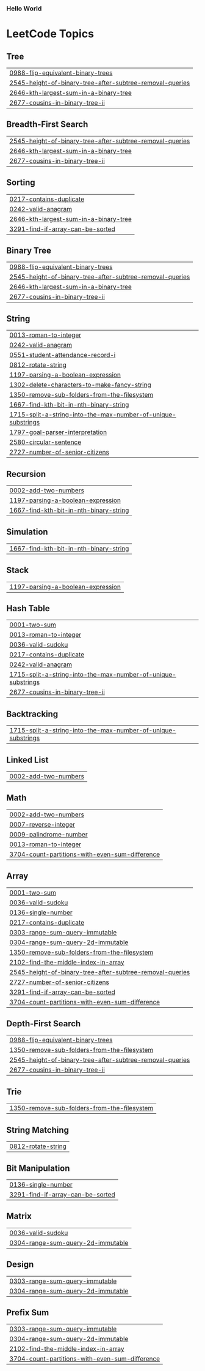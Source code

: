 ### Hello World

<!---LeetCode Topics Start-->
# LeetCode Topics
## Tree
|  |
| ------- |
| [0988-flip-equivalent-binary-trees](https://github.com/mojito-ai/DataStructure_and_Algos/tree/master/0988-flip-equivalent-binary-trees) |
| [2545-height-of-binary-tree-after-subtree-removal-queries](https://github.com/mojito-ai/DataStructure_and_Algos/tree/master/2545-height-of-binary-tree-after-subtree-removal-queries) |
| [2646-kth-largest-sum-in-a-binary-tree](https://github.com/mojito-ai/DataStructure_and_Algos/tree/master/2646-kth-largest-sum-in-a-binary-tree) |
| [2677-cousins-in-binary-tree-ii](https://github.com/mojito-ai/DataStructure_and_Algos/tree/master/2677-cousins-in-binary-tree-ii) |
## Breadth-First Search
|  |
| ------- |
| [2545-height-of-binary-tree-after-subtree-removal-queries](https://github.com/mojito-ai/DataStructure_and_Algos/tree/master/2545-height-of-binary-tree-after-subtree-removal-queries) |
| [2646-kth-largest-sum-in-a-binary-tree](https://github.com/mojito-ai/DataStructure_and_Algos/tree/master/2646-kth-largest-sum-in-a-binary-tree) |
| [2677-cousins-in-binary-tree-ii](https://github.com/mojito-ai/DataStructure_and_Algos/tree/master/2677-cousins-in-binary-tree-ii) |
## Sorting
|  |
| ------- |
| [0217-contains-duplicate](https://github.com/mojito-ai/DataStructure_and_Algos/tree/master/0217-contains-duplicate) |
| [0242-valid-anagram](https://github.com/mojito-ai/DataStructure_and_Algos/tree/master/0242-valid-anagram) |
| [2646-kth-largest-sum-in-a-binary-tree](https://github.com/mojito-ai/DataStructure_and_Algos/tree/master/2646-kth-largest-sum-in-a-binary-tree) |
| [3291-find-if-array-can-be-sorted](https://github.com/mojito-ai/DataStructure_and_Algos/tree/master/3291-find-if-array-can-be-sorted) |
## Binary Tree
|  |
| ------- |
| [0988-flip-equivalent-binary-trees](https://github.com/mojito-ai/DataStructure_and_Algos/tree/master/0988-flip-equivalent-binary-trees) |
| [2545-height-of-binary-tree-after-subtree-removal-queries](https://github.com/mojito-ai/DataStructure_and_Algos/tree/master/2545-height-of-binary-tree-after-subtree-removal-queries) |
| [2646-kth-largest-sum-in-a-binary-tree](https://github.com/mojito-ai/DataStructure_and_Algos/tree/master/2646-kth-largest-sum-in-a-binary-tree) |
| [2677-cousins-in-binary-tree-ii](https://github.com/mojito-ai/DataStructure_and_Algos/tree/master/2677-cousins-in-binary-tree-ii) |
## String
|  |
| ------- |
| [0013-roman-to-integer](https://github.com/mojito-ai/DataStructure_and_Algos/tree/master/0013-roman-to-integer) |
| [0242-valid-anagram](https://github.com/mojito-ai/DataStructure_and_Algos/tree/master/0242-valid-anagram) |
| [0551-student-attendance-record-i](https://github.com/mojito-ai/DataStructure_and_Algos/tree/master/0551-student-attendance-record-i) |
| [0812-rotate-string](https://github.com/mojito-ai/DataStructure_and_Algos/tree/master/0812-rotate-string) |
| [1197-parsing-a-boolean-expression](https://github.com/mojito-ai/DataStructure_and_Algos/tree/master/1197-parsing-a-boolean-expression) |
| [1302-delete-characters-to-make-fancy-string](https://github.com/mojito-ai/DataStructure_and_Algos/tree/master/1302-delete-characters-to-make-fancy-string) |
| [1350-remove-sub-folders-from-the-filesystem](https://github.com/mojito-ai/DataStructure_and_Algos/tree/master/1350-remove-sub-folders-from-the-filesystem) |
| [1667-find-kth-bit-in-nth-binary-string](https://github.com/mojito-ai/DataStructure_and_Algos/tree/master/1667-find-kth-bit-in-nth-binary-string) |
| [1715-split-a-string-into-the-max-number-of-unique-substrings](https://github.com/mojito-ai/DataStructure_and_Algos/tree/master/1715-split-a-string-into-the-max-number-of-unique-substrings) |
| [1797-goal-parser-interpretation](https://github.com/mojito-ai/DataStructure_and_Algos/tree/master/1797-goal-parser-interpretation) |
| [2580-circular-sentence](https://github.com/mojito-ai/DataStructure_and_Algos/tree/master/2580-circular-sentence) |
| [2727-number-of-senior-citizens](https://github.com/mojito-ai/DataStructure_and_Algos/tree/master/2727-number-of-senior-citizens) |
## Recursion
|  |
| ------- |
| [0002-add-two-numbers](https://github.com/mojito-ai/DataStructure_and_Algos/tree/master/0002-add-two-numbers) |
| [1197-parsing-a-boolean-expression](https://github.com/mojito-ai/DataStructure_and_Algos/tree/master/1197-parsing-a-boolean-expression) |
| [1667-find-kth-bit-in-nth-binary-string](https://github.com/mojito-ai/DataStructure_and_Algos/tree/master/1667-find-kth-bit-in-nth-binary-string) |
## Simulation
|  |
| ------- |
| [1667-find-kth-bit-in-nth-binary-string](https://github.com/mojito-ai/DataStructure_and_Algos/tree/master/1667-find-kth-bit-in-nth-binary-string) |
## Stack
|  |
| ------- |
| [1197-parsing-a-boolean-expression](https://github.com/mojito-ai/DataStructure_and_Algos/tree/master/1197-parsing-a-boolean-expression) |
## Hash Table
|  |
| ------- |
| [0001-two-sum](https://github.com/mojito-ai/DataStructure_and_Algos/tree/master/0001-two-sum) |
| [0013-roman-to-integer](https://github.com/mojito-ai/DataStructure_and_Algos/tree/master/0013-roman-to-integer) |
| [0036-valid-sudoku](https://github.com/mojito-ai/DataStructure_and_Algos/tree/master/0036-valid-sudoku) |
| [0217-contains-duplicate](https://github.com/mojito-ai/DataStructure_and_Algos/tree/master/0217-contains-duplicate) |
| [0242-valid-anagram](https://github.com/mojito-ai/DataStructure_and_Algos/tree/master/0242-valid-anagram) |
| [1715-split-a-string-into-the-max-number-of-unique-substrings](https://github.com/mojito-ai/DataStructure_and_Algos/tree/master/1715-split-a-string-into-the-max-number-of-unique-substrings) |
| [2677-cousins-in-binary-tree-ii](https://github.com/mojito-ai/DataStructure_and_Algos/tree/master/2677-cousins-in-binary-tree-ii) |
## Backtracking
|  |
| ------- |
| [1715-split-a-string-into-the-max-number-of-unique-substrings](https://github.com/mojito-ai/DataStructure_and_Algos/tree/master/1715-split-a-string-into-the-max-number-of-unique-substrings) |
## Linked List
|  |
| ------- |
| [0002-add-two-numbers](https://github.com/mojito-ai/DataStructure_and_Algos/tree/master/0002-add-two-numbers) |
## Math
|  |
| ------- |
| [0002-add-two-numbers](https://github.com/mojito-ai/DataStructure_and_Algos/tree/master/0002-add-two-numbers) |
| [0007-reverse-integer](https://github.com/mojito-ai/DataStructure_and_Algos/tree/master/0007-reverse-integer) |
| [0009-palindrome-number](https://github.com/mojito-ai/DataStructure_and_Algos/tree/master/0009-palindrome-number) |
| [0013-roman-to-integer](https://github.com/mojito-ai/DataStructure_and_Algos/tree/master/0013-roman-to-integer) |
| [3704-count-partitions-with-even-sum-difference](https://github.com/mojito-ai/DataStructure_and_Algos/tree/master/3704-count-partitions-with-even-sum-difference) |
## Array
|  |
| ------- |
| [0001-two-sum](https://github.com/mojito-ai/DataStructure_and_Algos/tree/master/0001-two-sum) |
| [0036-valid-sudoku](https://github.com/mojito-ai/DataStructure_and_Algos/tree/master/0036-valid-sudoku) |
| [0136-single-number](https://github.com/mojito-ai/DataStructure_and_Algos/tree/master/0136-single-number) |
| [0217-contains-duplicate](https://github.com/mojito-ai/DataStructure_and_Algos/tree/master/0217-contains-duplicate) |
| [0303-range-sum-query-immutable](https://github.com/mojito-ai/DataStructure_and_Algos/tree/master/0303-range-sum-query-immutable) |
| [0304-range-sum-query-2d-immutable](https://github.com/mojito-ai/DataStructure_and_Algos/tree/master/0304-range-sum-query-2d-immutable) |
| [1350-remove-sub-folders-from-the-filesystem](https://github.com/mojito-ai/DataStructure_and_Algos/tree/master/1350-remove-sub-folders-from-the-filesystem) |
| [2102-find-the-middle-index-in-array](https://github.com/mojito-ai/DataStructure_and_Algos/tree/master/2102-find-the-middle-index-in-array) |
| [2545-height-of-binary-tree-after-subtree-removal-queries](https://github.com/mojito-ai/DataStructure_and_Algos/tree/master/2545-height-of-binary-tree-after-subtree-removal-queries) |
| [2727-number-of-senior-citizens](https://github.com/mojito-ai/DataStructure_and_Algos/tree/master/2727-number-of-senior-citizens) |
| [3291-find-if-array-can-be-sorted](https://github.com/mojito-ai/DataStructure_and_Algos/tree/master/3291-find-if-array-can-be-sorted) |
| [3704-count-partitions-with-even-sum-difference](https://github.com/mojito-ai/DataStructure_and_Algos/tree/master/3704-count-partitions-with-even-sum-difference) |
## Depth-First Search
|  |
| ------- |
| [0988-flip-equivalent-binary-trees](https://github.com/mojito-ai/DataStructure_and_Algos/tree/master/0988-flip-equivalent-binary-trees) |
| [1350-remove-sub-folders-from-the-filesystem](https://github.com/mojito-ai/DataStructure_and_Algos/tree/master/1350-remove-sub-folders-from-the-filesystem) |
| [2545-height-of-binary-tree-after-subtree-removal-queries](https://github.com/mojito-ai/DataStructure_and_Algos/tree/master/2545-height-of-binary-tree-after-subtree-removal-queries) |
| [2677-cousins-in-binary-tree-ii](https://github.com/mojito-ai/DataStructure_and_Algos/tree/master/2677-cousins-in-binary-tree-ii) |
## Trie
|  |
| ------- |
| [1350-remove-sub-folders-from-the-filesystem](https://github.com/mojito-ai/DataStructure_and_Algos/tree/master/1350-remove-sub-folders-from-the-filesystem) |
## String Matching
|  |
| ------- |
| [0812-rotate-string](https://github.com/mojito-ai/DataStructure_and_Algos/tree/master/0812-rotate-string) |
## Bit Manipulation
|  |
| ------- |
| [0136-single-number](https://github.com/mojito-ai/DataStructure_and_Algos/tree/master/0136-single-number) |
| [3291-find-if-array-can-be-sorted](https://github.com/mojito-ai/DataStructure_and_Algos/tree/master/3291-find-if-array-can-be-sorted) |
## Matrix
|  |
| ------- |
| [0036-valid-sudoku](https://github.com/mojito-ai/DataStructure_and_Algos/tree/master/0036-valid-sudoku) |
| [0304-range-sum-query-2d-immutable](https://github.com/mojito-ai/DataStructure_and_Algos/tree/master/0304-range-sum-query-2d-immutable) |
## Design
|  |
| ------- |
| [0303-range-sum-query-immutable](https://github.com/mojito-ai/DataStructure_and_Algos/tree/master/0303-range-sum-query-immutable) |
| [0304-range-sum-query-2d-immutable](https://github.com/mojito-ai/DataStructure_and_Algos/tree/master/0304-range-sum-query-2d-immutable) |
## Prefix Sum
|  |
| ------- |
| [0303-range-sum-query-immutable](https://github.com/mojito-ai/DataStructure_and_Algos/tree/master/0303-range-sum-query-immutable) |
| [0304-range-sum-query-2d-immutable](https://github.com/mojito-ai/DataStructure_and_Algos/tree/master/0304-range-sum-query-2d-immutable) |
| [2102-find-the-middle-index-in-array](https://github.com/mojito-ai/DataStructure_and_Algos/tree/master/2102-find-the-middle-index-in-array) |
| [3704-count-partitions-with-even-sum-difference](https://github.com/mojito-ai/DataStructure_and_Algos/tree/master/3704-count-partitions-with-even-sum-difference) |
<!---LeetCode Topics End-->